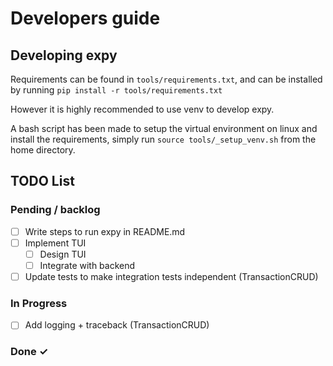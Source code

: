 # Developers guide
## Developing expy
Requirements can be found in `tools/requirements.txt`, and can be installed by running `pip install -r tools/requirements.txt`

However it is highly recommended to use venv to develop expy. 

A bash script has been made to setup the virtual environment on linux and install the requirements, simply run `source tools/_setup_venv.sh` from the home directory.

## TODO List
### Pending / backlog

- [ ] Write steps to run expy in README.md
- [ ] Implement TUI
  - [ ] Design TUI
  - [ ] Integrate with backend
- [ ] Update tests to make integration tests independent (TransactionCRUD)

### In Progress

- [ ] Add logging + traceback (TransactionCRUD)

### Done ✓